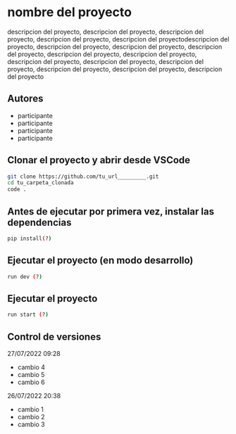 # nombre del proyecto
descripcion del proyecto, descripcion del proyecto, descripcion del proyecto, descripcion del proyecto, descripcion del proyectodescripcion del proyecto, descripcion del proyecto, descripcion del proyecto, descripcion del proyecto, descripcion del proyecto, descripcion del proyecto, descripcion del proyecto, descripcion del proyecto, descripcion del proyecto, descripcion del proyecto, descripcion del proyecto, descripcion del proyecto

## Autores
- participante
- participante
- participante
- participante


## Clonar el proyecto y abrir desde VSCode 
```sh
git clone https://github.com/tu_url_________.git
cd tu_carpeta_clonada
code .
```

## Antes de ejecutar por primera vez, instalar las dependencias
```sh
pip install(?)
```

## Ejecutar el proyecto (en modo desarrollo)
```sh
run dev (?)
```

## Ejecutar el proyecto
```sh
run start (?)
```


## Control de versiones
27/07/2022 09:28
- cambio 4 
- cambio 5
- cambio 6

26/07/2022 20:38
- cambio 1 
- cambio 2
- cambio 3
